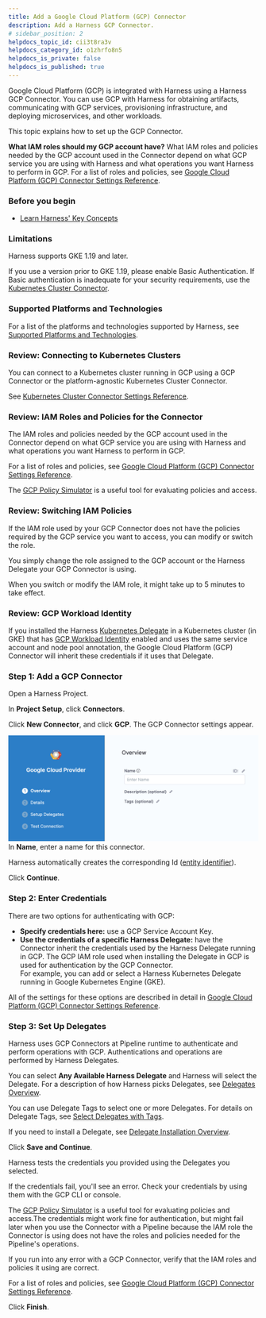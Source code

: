 ```yaml
---
title: Add a Google Cloud Platform (GCP) Connector
description: Add a Harness GCP Connector.
# sidebar_position: 2
helpdocs_topic_id: cii3t8ra3v
helpdocs_category_id: o1zhrfo8n5
helpdocs_is_private: false
helpdocs_is_published: true
---
```


Google Cloud Platform (GCP) is integrated with Harness using a Harness GCP Connector. You can use GCP with Harness for obtaining artifacts, communicating with GCP services, provisioning infrastructure, and deploying microservices, and other workloads.

This topic explains how to set up the GCP Connector.

**What IAM roles should my GCP account have?** What IAM roles and policies needed by the GCP account used in the Connector depend on what GCP service you are using with Harness and what operations you want Harness to perform in GCP. For a list of roles and policies, see [Google Cloud Platform (GCP) Connector Settings Reference](ref-cloud-providers/gcs-connector-settings-reference.md).

### Before you begin

* [Learn Harness' Key Concepts](../../getting-started/learn-harness-key-concepts.md)

### Limitations

Harness supports GKE 1.19 and later.

If you use a version prior to GKE 1.19, please enable Basic Authentication. If Basic authentication is inadequate for your security requirements, use the [Kubernetes Cluster Connector](add-a-kubernetes-cluster-connector.md).

### Supported Platforms and Technologies

For a list of the platforms and technologies supported by Harness, see [Supported Platforms and Technologies](../../getting-started/supported-platforms-and-technologies.md).

### Review: Connecting to Kubernetes Clusters

You can connect to a Kubernetes cluster running in GCP using a GCP Connector or the platform-agnostic Kubernetes Cluster Connector.

See [Kubernetes Cluster Connector Settings Reference](ref-cloud-providers/kubernetes-cluster-connector-settings-reference.md).

### Review: IAM Roles and Policies for the Connector

The IAM roles and policies needed by the GCP account used in the Connector depend on what GCP service you are using with Harness and what operations you want Harness to perform in GCP.

For a list of roles and policies, see [Google Cloud Platform (GCP) Connector Settings Reference](ref-cloud-providers/gcs-connector-settings-reference.md).

The [GCP Policy Simulator](https://cloud.google.com/iam/docs/simulating-access) is a useful tool for evaluating policies and access.

### Review: Switching IAM Policies

If the IAM role used by your GCP Connector does not have the policies required by the GCP service you want to access, you can modify or switch the role.

You simply change the role assigned to the GCP account or the Harness Delegate your GCP Connector is using.

When you switch or modify the IAM role, it might take up to 5 minutes to take effect.

### Review: GCP Workload Identity

If you installed the Harness [Kubernetes Delegate](/docs/first-gen/firstgen-platform/account/manage-delegates/install-kubernetes-delegate/) in a Kubernetes cluster (in GKE) that has [GCP Workload Identity](https://cloud.google.com/kubernetes-engine/docs/how-to/workload-identity?hl=tr#enable_on_cluster) enabled and uses the same service account and node pool annotation, the Google Cloud Platform (GCP) Connector will inherit these credentials if it uses that Delegate.

### Step 1: Add a GCP Connector

Open a Harness Project.

In **Project Setup**, click **Connectors**.

Click **New Connector**, and click **GCP**. The GCP Connector settings appear.

![](./static/connect-to-google-cloud-platform-gcp-07.png)
In **Name**, enter a name for this connector.

Harness automatically creates the corresponding Id ([entity identifier](../20_References/entity-identifier-reference.md)).

Click **Continue**.

### Step 2: Enter Credentials

There are two options for authenticating with GCP:

* **Specify credentials here:** use a GCP Service Account Key.
* **Use the credentials of a specific Harness Delegate:** have the Connector inherit the credentials used by the Harness Delegate running in GCP. The GCP IAM role used when installing the Delegate in GCP is used for authentication by the GCP Connector.  
For example, you can add or select a Harness Kubernetes Delegate running in Google Kubernetes Engine (GKE).

All of the settings for these options are described in detail in [Google Cloud Platform (GCP) Connector Settings Reference](ref-cloud-providers/gcs-connector-settings-reference.md).

### Step 3: Set Up Delegates

Harness uses GCP Connectors at Pipeline runtime to authenticate and perform operations with GCP. Authentications and operations are performed by Harness Delegates.

You can select **Any Available Harness Delegate** and Harness will select the Delegate. For a description of how Harness picks Delegates, see [Delegates Overview](/docs/platform/2_Delegates/get-started-with-delegates/delegates-overview.md).

You can use Delegate Tags to select one or more Delegates. For details on Delegate Tags, see [Select Delegates with Tags](/docs/platform/2_Delegates/manage-delegates/select-delegates-with-selectors.md).

If you need to install a Delegate, see [Delegate Installation Overview](../2_Delegates/delegate-installation-overview.md).

Click **Save and Continue**.

Harness tests the credentials you provided using the Delegates you selected.

If the credentials fail, you'll see an error. Check your credentials by using them with the GCP CLI or console.

The [GCP Policy Simulator](https://cloud.google.com/iam/docs/simulating-access) is a useful tool for evaluating policies and access.The credentials might work fine for authentication, but might fail later when you use the Connector with a Pipeline because the IAM role the Connector is using does not have the roles and policies needed for the Pipeline's operations.

If you run into any error with a GCP Connector, verify that the IAM roles and policies it using are correct.

For a list of roles and policies, see [Google Cloud Platform (GCP) Connector Settings Reference](ref-cloud-providers/gcs-connector-settings-reference.md).

Click **Finish**.

